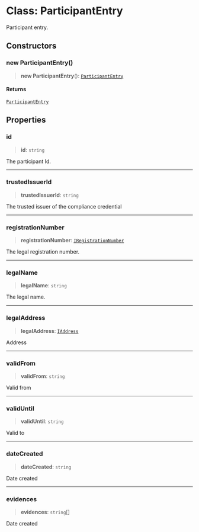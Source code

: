 # Class: ParticipantEntry

Participant entry.

## Constructors

### new ParticipantEntry()

> **new ParticipantEntry**(): [`ParticipantEntry`](ParticipantEntry.md)

#### Returns

[`ParticipantEntry`](ParticipantEntry.md)

## Properties

### id

> **id**: `string`

The participant Id.

***

### trustedIssuerId

> **trustedIssuerId**: `string`

The trusted issuer of the compliance credential

***

### registrationNumber

> **registrationNumber**: [`IRegistrationNumber`](../interfaces/IRegistrationNumber.md)

The legal registration number.

***

### legalName

> **legalName**: `string`

The legal name.

***

### legalAddress

> **legalAddress**: [`IAddress`](../interfaces/IAddress.md)

Address

***

### validFrom

> **validFrom**: `string`

Valid from

***

### validUntil

> **validUntil**: `string`

Valid to

***

### dateCreated

> **dateCreated**: `string`

Date created

***

### evidences

> **evidences**: `string`[]

Date created
